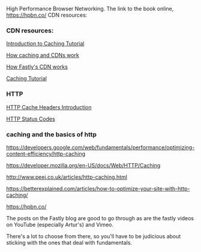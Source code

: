 

High Performance Browser Networking. The link to the book online, https://hpbn.co/ CDN resources:

### CDN resources:
[Introduction to Caching Tutorial ](http://code.tutsplus.com/tutorials/http-headers-for-dummies--net-8039)

[How caching and CDNs work](https://docs.fastly.com/guides/basic-concepts/how-caching-and-cdns-work)

[How Fastly's CDN works](https://docs.fastly.com/guides/basic-concepts/how-fastlys-cdn-service-works)

[Caching Tutorial](https://www.mnot.net/cache_docs/)


### HTTP
[HTTP Cache Headers Introduction](http://www.mobify.com/blog/beginners-guide-to-http-cache-headers/)

[HTTP Status Codes](http://www.restapitutorial.com/httpstatuscodes.html)


### caching and the basics of http

https://developers.google.com/web/fundamentals/performance/optimizing-content-efficiency/http-caching

https://developer.mozilla.org/en-US/docs/Web/HTTP/Caching

http://www.peej.co.uk/articles/http-caching.html

https://betterexplained.com/articles/how-to-optimize-your-site-with-http-caching/

https://hpbn.co/

The posts on the Fastly blog are good to go through as are the fastly videos on YouTube (especially Artur's) and Vimeo.

There's a lot to choose from there, so you'll have to be judicious about sticking with the ones that deal with fundamentals.
